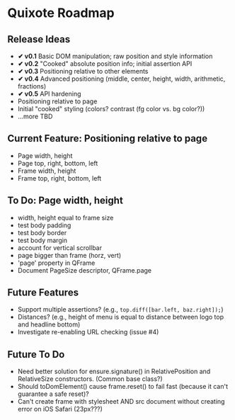 # Quixote Roadmap

## Release Ideas

* **✔ v0.1** Basic DOM manipulation; raw position and style information
* **✔ v0.2** "Cooked" absolute position info; initial assertion API
* **✔ v0.3** Positioning relative to other elements
* **✔ v0.4** Advanced positioning (middle, center, height, width, arithmetic, fractions)
* **✔ v0.5** API hardening
* Positioning relative to page
* Initial "cooked" styling (colors? contrast (fg color vs. bg color?))
* ...more TBD


## Current Feature: Positioning relative to page

* Page width, height
* Page top, right, bottom, left
* Frame width, height
* Frame top, right, bottom, left


## To Do: Page width, height

* width, height equal to frame size
* test body padding
* test body border
* test body margin
* account for vertical scrollbar
* page bigger than frame (horz, vert)
* 'page' property in QFrame
* Document PageSize descriptor, QFrame.page


## Future Features

* Support multiple assertions? (e.g., `top.diff([bar.left, baz.right]);`)
* Distances? (e.g., height of menu is equal to distance between logo top and headline bottom)
* Investigate re-enabling URL checking (issue #4)


## Future To Do

* Need better solution for ensure.signature() in RelativePosition and RelativeSize constructors. (Common base class?)
* Should toDomElement() cause frame.reset() to fail fast (because it can't guarantee a safe reset)?
* Can't create frame with stylesheet AND src document without creating error on iOS Safari (23px???)